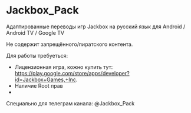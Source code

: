 # Jackbox_Pack
Адаптированные переводы игр Jackbox на русский язык для Android / Android TV / Google TV

Не содержит запрещённого/пиратского контента.

Для работы требуеться:
- Лицензионная игра, кожно купить тут: https://play.google.com/store/apps/developer?id=Jackbox+Games,+Inc.
- Наличие Root прав
- 
Специально для телеграм канала: @Jackbox_Pack
